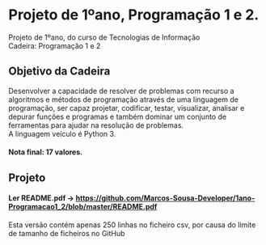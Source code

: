 
# Projeto de 1ºano, Programação 1 e 2.
Projeto de 1ºano, do curso de Tecnologias de Informação <br>
Cadeira: Programação 1 e 2 

## Objetivo da Cadeira
Desenvolver a capacidade de resolver de problemas com recurso a algoritmos e métodos de programação através de uma linguagem de programação, ser capaz projetar, codificar, testar, visualizar, analisar e depurar funções e programas e também dominar um conjunto de ferramentas para ajudar na resolução de problemas. <br>
A linguagem veículo é Python 3.

#### Nota final: 17 valores.

## Projeto
#### Ler README.pdf -> https://github.com/Marcos-Sousa-Developer/1ano-Programacao1_2/blob/master/README.pdf
Esta versão contém apenas 250 linhas no ficheiro csv, por causa do limite de tamanho de ficheiros no GitHub <br>
